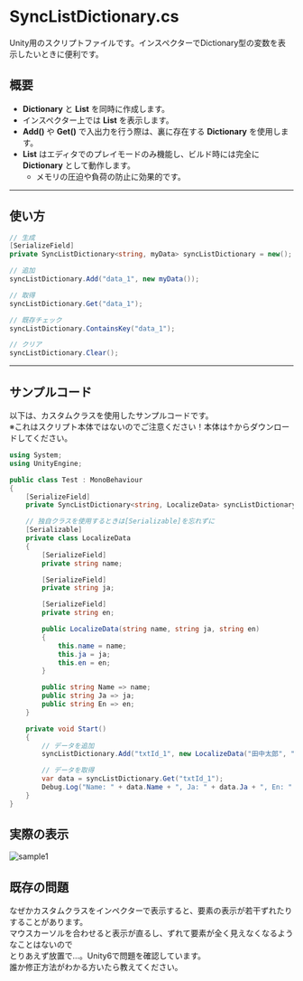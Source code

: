 # SyncListDictionary.cs

Unity用のスクリプトファイルです。インスペクターでDictionary型の変数を表示したいときに便利です。

## 概要
- **Dictionary** と **List** を同時に作成します。
- インスペクター上では **List** を表示します。
- **Add()** や **Get()** で入出力を行う際は、裏に存在する **Dictionary** を使用します。
- **List** はエディタでのプレイモードのみ機能し、ビルド時には完全に **Dictionary** として動作します。
  - メモリの圧迫や負荷の防止に効果的です。

---

## 使い方
```csharp
// 生成
[SerializeField]
private SyncListDictionary<string, myData> syncListDictionary = new();

// 追加
syncListDictionary.Add("data_1", new myData());

// 取得
syncListDictionary.Get("data_1");

// 既存チェック
syncListDictionary.ContainsKey("data_1");

// クリア
syncListDictionary.Clear();
```

---

## サンプルコード
以下は、カスタムクラスを使用したサンプルコードです。<br>
※これはスクリプト本体ではないのでご注意ください！本体は↑からダウンロードしてください。

```csharp
using System;
using UnityEngine;

public class Test : MonoBehaviour
{
    [SerializeField]
    private SyncListDictionary<string, LocalizeData> syncListDictionary = new();

    // 独自クラスを使用するときは[Serializable]を忘れずに
    [Serializable]
    private class LocalizeData
    {
        [SerializeField]
        private string name;

        [SerializeField]
        private string ja;

        [SerializeField]
        private string en;

        public LocalizeData(string name, string ja, string en)
        {
            this.name = name;
            this.ja = ja;
            this.en = en;
        }

        public string Name => name;
        public string Ja => ja;
        public string En => en;
    }

    private void Start()
    {
        // データを追加
        syncListDictionary.Add("txtId_1", new LocalizeData("田中太郎", "こんにちは！", "Hello!"));

        // データを取得
        var data = syncListDictionary.Get("txtId_1");
        Debug.Log("Name: " + data.Name + ", Ja: " + data.Ja + ", En: " + data.En);
    }
}
```
## 実際の表示
![sample1](https://github.com/user-attachments/assets/0fd77a8e-6609-454d-b7a5-abceff04535e)

## 既存の問題
なぜかカスタムクラスをインペクターで表示すると、要素の表示が若干ずれたりすることがあります。<br>
マウスカーソルを合わせると表示が直るし、ずれて要素が全く見えなくなるようなことはないので<br>
とりあえず放置で…。Unity6で問題を確認しています。<br>
誰か修正方法がわかる方いたら教えてください。
